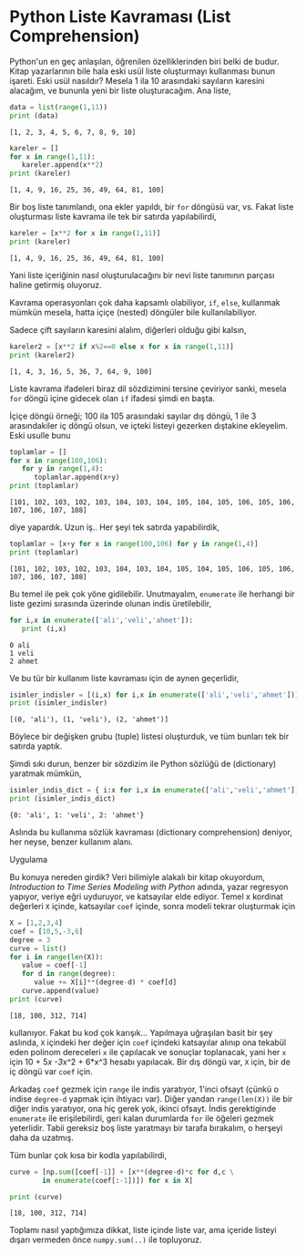 # Python Liste Kavraması (List Comprehension)

Python'un en geç anlaşılan, öğrenilen özelliklerinden biri belki de
budur. Kitap yazarlarının bile hala eski usül liste oluşturmayı
kullanması bunun işareti. Eski usül nasıldır? Mesela 1 ila 10
arasındaki sayıların karesini alacağım, ve bununla yeni bir liste
oluşturacağım. Ana liste,

```python
data = list(range(1,11))
print (data)
```

```text
[1, 2, 3, 4, 5, 6, 7, 8, 9, 10]
```

```python
kareler = []
for x in range(1,11):
   kareler.append(x**2)
print (kareler)
```

```text
[1, 4, 9, 16, 25, 36, 49, 64, 81, 100]
```

Bir boş liste tanımlandı, ona ekler yapıldı, bir `for` döngüsü var,
vs. Fakat liste oluşturması liste kavrama ile tek bir satırda
yapılabilirdi,

```python
kareler = [x**2 for x in range(1,11)]
print (kareler)
```

```text
[1, 4, 9, 16, 25, 36, 49, 64, 81, 100]
```

Yani liste içeriğinin nasıl oluşturulacağını bir nevi liste tanımının
parçası haline getirmiş oluyoruz. 

Kavrama operasyonları çok daha kapsamlı olabiliyor, `if`, `else`,
kullanmak mümkün mesela, hatta içiçe (nested) döngüler bile
kullanılabiliyor.

Sadece çift sayıların karesini alalım, diğerleri olduğu gibi kalsın,

```python
kareler2 = [x**2 if x%2==0 else x for x in range(1,11)]
print (kareler2)
```

```text
[1, 4, 3, 16, 5, 36, 7, 64, 9, 100]
```

Liste kavrama ifadeleri biraz dil sözdizimini tersine çeviriyor sanki,
mesela `for` döngü içine gidecek olan `if` ifadesi şimdi en başta.

İçiçe döngü örneği; 100 ila 105 arasındaki sayılar dış döngü, 1 ile 3
arasındakiler iç döngü olsun, ve içteki listeyi gezerken dıştakine
ekleyelim. Eski usulle bunu

```python
toplamlar = []
for x in range(100,106):
   for y in range(1,4):
      toplamlar.append(x+y)
print (toplamlar)      
```

```text
[101, 102, 103, 102, 103, 104, 103, 104, 105, 104, 105, 106, 105, 106, 107, 106, 107, 108]
```

diye yapardık. Uzun iş.. Her şeyi tek satırda yapabilirdik,

```python
toplamlar = [x+y for x in range(100,106) for y in range(1,4)]
print (toplamlar)
```

```text
[101, 102, 103, 102, 103, 104, 103, 104, 105, 104, 105, 106, 105, 106, 107, 106, 107, 108]
```

Bu temel ile pek çok yöne gidilebilir. Unutmayalım, `enumerate` ile herhangi
bir liste gezimi sırasında üzerinde olunan indis üretilebilir,

```python
for i,x in enumerate(['ali','veli','ahmet']):
   print (i,x)
```

```text
0 ali
1 veli
2 ahmet
```

Ve bu tür bir kullanım liste kavraması için de aynen geçerlidir,

```python
isimler_indisler = [(i,x) for i,x in enumerate(['ali','veli','ahmet'])]
print (isimler_indisler)
```

```text
[(0, 'ali'), (1, 'veli'), (2, 'ahmet')]
```

Böylece bir değişken grubu (tuple) listesi oluşturduk, ve tüm bunları
tek bir satırda yaptık.

Şimdi sıkı durun, benzer bir sözdizim ile Python sözlüğü de
(dictionary) yaratmak mümkün, 

```python
isimler_indis_dict = { i:x for i,x in enumerate(['ali','veli','ahmet']) }
print (isimler_indis_dict)
```

```text
{0: 'ali', 1: 'veli', 2: 'ahmet'}
```

Aslında bu kullanıma sözlük kavraması (dictionary comprehension)
deniyor, her neyse, benzer kullanım alanı.

Uygulama

Bu konuya nereden girdik? Veri bilimiyle alakalı bir kitap okuyordum,
*Introduction to Time Series Modeling with Python* adında, yazar
regresyon yapıyor, veriye eğri uyduruyor, ve katsayılar elde
ediyor. Temel x kordinat değerleri `X` içinde, katsayılar `coef`
içinde, sonra modeli tekrar oluşturmak için

```python
X = [1,2,3,4]
coef = [10,5,-3,6]
degree = 3
curve = list()
for i in range(len(X)):
   value = coef[-1]
   for d in range(degree):
      value += X[i]**(degree-d) * coef[d]
   curve.append(value)
print (curve)   
```

```text
[18, 100, 312, 714]
```

kullanıyor. Fakat bu kod çok karışık... Yapılmaya uğraşılan basit bir
şey aslında, `X` içindeki her değer için `coef` içindeki katsayılar
alınıp ona tekabül eden polinom dereceleri `x` ile çapılacak ve
sonuçlar toplanacak, yani her `x` için 10 + 5*x -3*x^2 + 6*x^3 hesabı
yapılacak. Bir dış döngü var, `X` için, bir de iç döngü var `coef`
için.

Arkadaş `coef` gezmek için `range` ile indis yaratıyor, 1'inci ofsayt
(çünkü o indise `degree-d` yapmak için ihtiyacı var). Diğer yandan
`range(len(X))` ile bir diğer indis yaratıyor, ona hiç gerek yok,
ikinci ofsayt. İndis gerektiginde `enumerate` ile erişilebilirdi, geri
kalan durumlarda `for` ile öğeleri gezmek yeterlidir. Tabii gereksiz
boş liste yaratmayı bir tarafa bırakalım, o herşeyi daha da uzatmış.

Tüm bunlar çok kısa bir kodla yapılabilirdi,

```python
curve = [np.sum([coef[-1]] + [x**(degree-d)*c for d,c \
        in enumerate(coef[:-1])]) for x in X]

print (curve)
```

```text
[18, 100, 312, 714]
```

Toplamı nasıl yaptığımıza dikkat, liste içinde liste var, ama içeride
listeyi dışarı vermeden önce `numpy.sum(..)` ile topluyoruz. 




